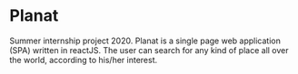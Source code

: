 # Planat

Summer internship project 2020.
Planat is a single page web application (SPA) written in reactJS. The user can search for any kind of place all over the world, according to his/her interest.
